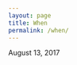 ```yaml
---
layout: page
title: When
permalink: /when/
---
```


<time datetime="2017-08-13T19:00">August 13, 2017</time>
